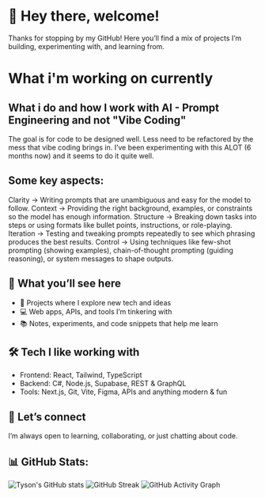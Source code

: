 # 👋 Hey there, welcome!

Thanks for stopping by my GitHub!
Here you’ll find a mix of projects I’m building, experimenting with, and learning from.

# What i'm working on currently
## What i do and how I work with AI - Prompt Engineering and not "Vibe Coding"
The goal is for code to be designed well. Less need to be refactored by the mess that vibe coding brings in. I’ve been experimenting with this ALOT (6 months now) and it seems to do it quite well.

## Some key aspects:
Clarity → Writing prompts that are unambiguous and easy for the model to follow.
Context → Providing the right background, examples, or constraints so the model has enough information.
Structure → Breaking down tasks into steps or using formats like bullet points, instructions, or role-playing.
Iteration → Testing and tweaking prompts repeatedly to see which phrasing produces the best results.
Control → Using techniques like few-shot prompting (showing examples), chain-of-thought prompting (guiding reasoning), or system messages to shape outputs.

## 🚀 What you’ll see here

* 🌱 Projects where I explore new tech and ideas
* 💻 Web apps, APIs, and tools I’m tinkering with
* 📚 Notes, experiments, and code snippets that help me learn

## 🛠️ Tech I like working with

* Frontend: React, Tailwind, TypeScript
* Backend: C#, Node.js, Supabase, REST & GraphQL
* Tools: Next.js, Git, Vite, Figma, APIs and anything modern & fun

## 🤝 Let’s connect

I’m always open to learning, collaborating, or just chatting about code.

## 📊 GitHub Stats:
![Tyson's GitHub stats](https://github-readme-stats.vercel.app/api?username=taichile&show_icons=true&theme=dark)
![GitHub Streak](https://streak-stats.demolab.com/?user=taichile&theme=dark)
![GitHub Activity Graph](https://github-readme-activity-graph.vercel.app/graph?username=taichile&theme=react-dark)




